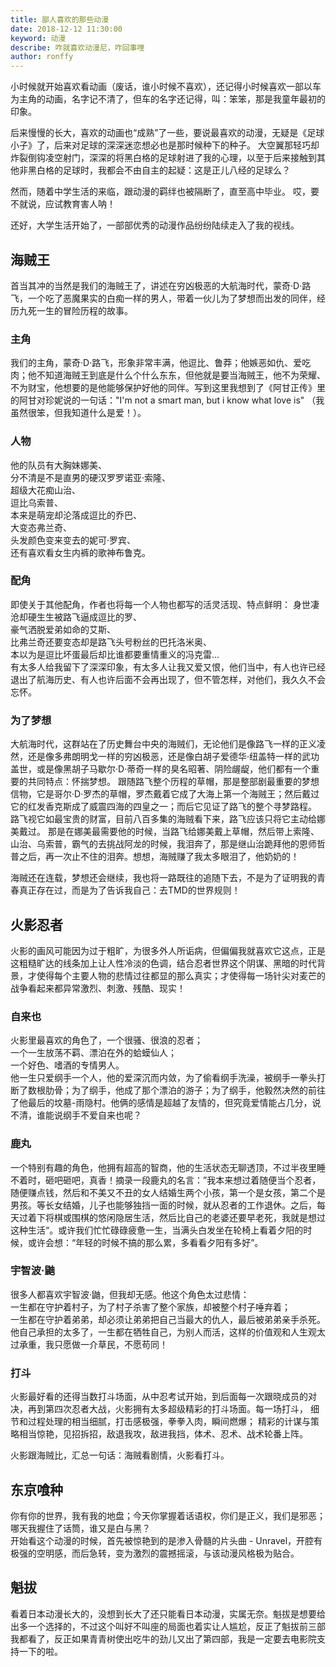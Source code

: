 ```yaml
---
title: 鄙人喜欢的那些动漫
date: 2018-12-12 11:30:00
keyword: 动漫
describe: 咋就喜欢动漫尼，咋回事哩
author: ronffy
---
```


小时候就开始喜欢看动画（废话，谁小时候不喜欢），还记得小时候喜欢一部以车为主角的动画，名字记不清了，但车的名字还记得，叫：笨笨，那是我童年最初的印象。  

后来慢慢的长大，喜欢的动画也“成熟”了一些，要说最喜欢的动漫，无疑是《足球小子》了，后来对足球的深深迷恋想必也是那时候种下的种子。
大空翼那轻巧却炸裂倒钩凌空射门，深深的将黑白格的足球射进了我的心理，以至于后来接触到其他非黑白格的足球时，我都会不由自主的起疑：这是正儿八经的足球么？

然而，随着中学生活的来临，跟动漫的羁绊也被隔断了，直至高中毕业。 哎，要不就说，应试教育害人呐！

还好，大学生活开始了，一部部优秀的动漫作品纷纷陆续走入了我的视线。

## 海贼王

首当其冲的当然是我们的海贼王了，讲述在穷凶极恶的大航海时代，蒙奇·D·路飞，一个吃了恶魔果实的白痴一样的男人，带着一伙儿为了梦想而出发的同伴，经历九死一生的冒险历程的故事。

### 主角

我们的主角，蒙奇·D·路飞，形象非常丰满，他逗比、鲁莽；他嫉恶如仇、爱吃肉；他不知道海贼王到底是什么个什么东东，但他就是要当海贼王，他不为荣耀、不为财宝，他想要的是他能够保护好他的同伴。写到这里我想到了《阿甘正传》里的阿甘对珍妮说的一句话："I'm not a smart man, but i know what love is" （我虽然很笨，但我知道什么是爱！）。

### 人物

他的队员有大胸妹娜美、  
分不清是不是直男的硬汉罗罗诺亚·索隆、  
超级大花痴山治、  
逗比乌索普、  
本来是萌宠却沦落成逗比的乔巴、  
大变态弗兰奇、  
头发颜色变来变去的妮可·罗宾、  
还有喜欢看女生内裤的歌神布鲁克。

### 配角

即使关于其他配角，作者也将每一个人物也都写的活灵活现、特点鲜明：
身世凄沧却硬生生被路飞逼成逗比的罗、  
豪气洒脱爱弟如命的艾斯、  
比弗兰奇还要变态却是路飞头号粉丝的巴托洛米奥、  
本以为是逗比坏蛋最后却比谁都要重情重义的冯克雷...  
有太多人给我留下了深深印象，有太多人让我又爱又恨，他们当中，有人也许已经退出了航海历史、有人也许后面不会再出现了，但不管怎样，对他们，我久久不会忘怀。

### 为了梦想

大航海时代，这群站在了历史舞台中央的海贼们，无论他们是像路飞一样的正义凌然，还是像多弗朗明戈一样的穷凶极恶，还是像白胡子爱德华·纽盖特一样的武功盖世，或是像黑胡子马歇尔·D·蒂奇一样的臭名昭著、阴险龌龊，他们都有一个重要的共同特点：怀揣梦想。
跟随路飞整个历程的草帽，那是整部剧最重要的梦想信物，它是哥尔·D·罗杰的草帽，罗杰戴着它成了大海上第一个海贼王；然后戴过它的红发香克斯成了威震四海的四皇之一；而后它见证了路飞的整个寻梦路程。   
路飞视它如最宝贵的财富，目前八百多集的海贼看下来，路飞应该只将它主动给娜美戴过。
那是在娜美最需要他的时候，当路飞给娜美戴上草帽，然后带上索隆、山治、乌索普，霸气的去挑战阿龙的时候，我泪奔了，那是继山治跪拜他的恩师哲普之后，再一次止不住的泪奔。想想，海贼赚了我太多眼泪了，他奶奶的！

海贼还在连载，梦想还会继续，我也将一路既往的追随下去，不是为了证明我的青春真正存在过，而是为了告诉我自己：去TMD的世界规则！


## 火影忍者

火影的画风可能因为过于粗旷，为很多外人所诟病，但偏偏我就喜欢它这点，正是这粗糙旷达的线条加上让人性冷淡的色调，结合忍者世界这个阴谋、黑暗的时代背景，才使得每个主要人物的悲情过往都显的那么真实；才使得每一场针尖对麦芒的战争看起来都异常激烈、刺激、残酷、现实！

### 自来也

火影里最喜欢的角色了，一个很骚、很浪的忍者；  
一个一生放荡不羁、漂泊在外的蛤蟆仙人；  
一个好色、嗜酒的专情男人。  
他一生只爱纲手一个人，他的爱深沉而内敛，为了偷看纲手洗澡，被纲手一拳头打断了数根肋骨；为了纲手，他成了那个漂泊的游子；为了纲手，他毅然决然的前往了他最后的坟墓-雨隐村。他俩的感情是超越了友情的，但究竟爱情能占几分，说不清，谁能说纲手不爱自来也呢？

### 鹿丸
一个特别有趣的角色，他拥有超高的智商，他的生活状态无聊透顶，不过半夜里睡不着时，砸吧砸吧，真香！摘录一段鹿丸的名言：”我本来想过着随便当个忍者，随便赚点钱，然后和不美又不丑的女人结婚生两个小孩，第一个是女孩，第二个是男孩。等长女结婚，儿子也能够独挡一面的时候，就从忍者的工作退休。之后，每天过着下将棋或围棋的悠闲隐居生活，然后比自己的老婆还要早老死，我就是想过这种生活“。或许我们忙忙碌碌疲惫一生，当满头白发坐在轮椅上看着夕阳的时候，或许会想：“年轻的时候不搞的那么累，多看看夕阳有多好”。

### 宇智波·鼬

很多人都喜欢宇智波·鼬，但我却无感。他这个角色太过悲情：  
一生都在守护着村子，为了村子杀害了整个家族，却被整个村子唾弃着；  
一生都在守护着弟弟，却必须让弟弟把自己当最大的仇人，最后被弟弟亲手杀死。  
他自己承担的太多了，一生都在牺牲自己，为别人而活，这样的价值观和人生观太过承重，我只愿做一介草民，不愿苟同！

### 打斗

火影最好看的还得当数打斗场面，从中忍考试开始，到后面每一次跟晓成员的对决，再到第四次忍者大战，火影拥有太多超级精彩的打斗场面。每一场打斗，
细节和过程处理的相当细腻，打击感极强，拳拳入肉，瞬间燃爆；
精彩的计谋与策略相当惊艳，见招拆招，敌退我攻，敌进我挡，体术、忍术、战术轮番上阵。

火影跟海贼比，汇总一句话：海贼看剧情，火影看打斗。


## 东京喰种

你有你的世界，我有我的地盘；今天你掌握着话语权，你们是正义，我们是邪恶；哪天我握住了话筒，谁又是白与黑？  
开始看这个动漫的时候，首先被惊艳到的是渗入骨髓的片头曲 - Unravel，开腔有极强的空明感，而后急转，变为激烈的震撼摇滚，与该动漫风格极为贴合。  




## 魁拔

看着日本动漫长大的，没想到长大了还只能看日本动漫，实属无奈。魁拔是想要给出多一个选择的，不过这个叫好不叫座的局面也着实让人尴尬，反正了魁拔前三部我都看了，反正如果青青树使出吃牛的劲儿又出了第四部，我是一定要去电影院支持一下的啦。